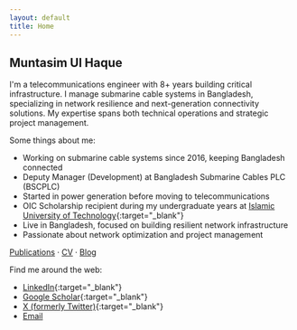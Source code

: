 ```yaml
---
layout: default
title: Home
---
```


## Muntasim Ul Haque

I'm a telecommunications engineer with 8+ years building critical infrastructure. I manage submarine cable systems in Bangladesh, specializing in network resilience and next-generation connectivity solutions. My expertise spans both technical operations and strategic project management.

Some things about me:
* Working on submarine cable systems since 2016, keeping Bangladesh connected
* Deputy Manager (Development) at Bangladesh Submarine Cables PLC (BSCPLC)
* Started in power generation before moving to telecommunications
* OIC Scholarship recipient during my undergraduate years at [Islamic University of Technology](https://www.iutoic-dhaka.edu/){:target="_blank"}
* Live in Bangladesh, focused on building resilient network infrastructure
* Passionate about network optimization and project management

[Publications](/publications/) · [CV](/cv/) · [Blog](/blog/)

Find me around the web:
* [LinkedIn](https://www.linkedin.com/in/muntasimulhaque/){:target="_blank"}
* [Google Scholar](https://scholar.google.com/citations?hl=en&user=XO3Zz1EAAAAJ&view_op=list_works&authuser=3&sortby=pubdate){:target="_blank"}
* [X (formerly Twitter)](https://x.com/muntasimulhaque){:target="_blank"}
* [Email](mailto:muntasim.u.h@gmail.com)